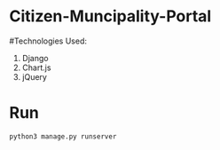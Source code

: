 # Citizen-Muncipality-Portal

#Technologies Used:
1) Django
2) Chart.js
3) jQuery

# Run
```
python3 manage.py runserver

```
